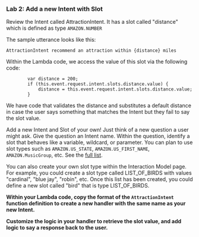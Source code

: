 
### Lab 2: Add a new Intent with Slot
Review the Intent called AttractionIntent.  It has a slot called "distance" which is defined as type ```AMAZON.NUMBER```

The sample utterance looks like this:

```AttractionIntent recommend an attraction within {distance} miles```

Within the Lambda code, we access the value of this slot via the following code:

```
        var distance = 200;
        if (this.event.request.intent.slots.distance.value) {
            distance = this.event.request.intent.slots.distance.value;
        }
```
We have code that validates the distance and substitutes a default distance in case the user says something that matches the Intent but they fail to say the slot value.


Add a new Intent and Slot of your own!  Just think of a new question a user might ask.  Give the question an Intent name.
Within the question, identify a slot that behaves like a variable, wildcard, or parameter.
You can plan to use slot types such as ```AMAZON.US_STATE```, ```AMAZON.US_FIRST_NAME```, ```AMAZON.MusicGroup```, etc.
See the [full list](https://developer.amazon.com/public/solutions/alexa/alexa-skills-kit/docs/built-in-intent-ref/slot-type-reference).

You can also create your own slot type within the Interaction Model page.
For example, you could create a slot type called LIST_OF_BIRDS with values "cardinal", "blue jay", "robin", etc.
Once this list has been created, you could define a new slot called "bird" that is type LIST_OF_BIRDS.

**Within your Lambda code, copy the format of the ```AttractionIntent``` function definition to create a new handler with the same name as your new Intent.**

**Customize the logic in your handler to retrieve the slot value, and add logic to say a response back to the user.**

